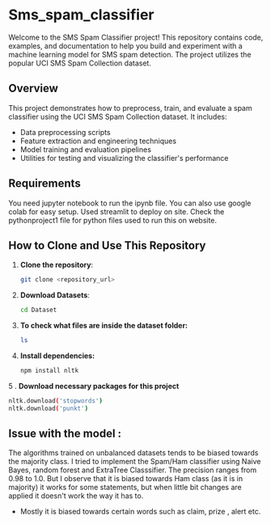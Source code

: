 # Sms_spam_classifier

Welcome to the SMS Spam Classifier project! This repository contains code, examples, and documentation to help you build and experiment with a machine learning model for SMS spam detection. The project utilizes the popular UCI SMS Spam Collection dataset.

## Overview
This project demonstrates how to preprocess, train, and evaluate a spam classifier using the UCI SMS Spam Collection dataset. It includes:

- Data preprocessing scripts
- Feature extraction and engineering techniques
- Model training and evaluation pipelines
- Utilities for testing and visualizing the classifier's performance

## Requirements
You need jupyter notebook to run the ipynb file. You can also use google colab for easy setup.
Used streamlit to deploy on site. Check the pythonproject1 file for python files used to run this on website.

## How to Clone and Use This Repository

1. **Clone the repository**:
   ```bash
   git clone <repository_url>

2. **Download Datasets**:
   ```bash
   cd Dataset
3. **To check what files are inside the dataset folder:**
   ```bash
   ls
4. **Install dependencies:**
   ```bash
   npm install nltk
5 . **Download necessary packages for this project**
   ```bash
   nltk.download('stopwords')
   nltk.download('punkt')
   ```

## Issue with the model : 
The algorithms trained on unbalanced datasets tends to be biased towards the majority class. I tried to implement the Spam/Ham classifier using Naive Bayes, random forest and ExtraTree Classsifier. The precision ranges from 0.98 to 1.0. But I observe that it is biased towards Ham class (as it is in majority) it works for some statements, but when little bit changes are applied it doesn't work the way it has to.
- Mostly it is biased towards certain words such as claim, prize , alert etc.

